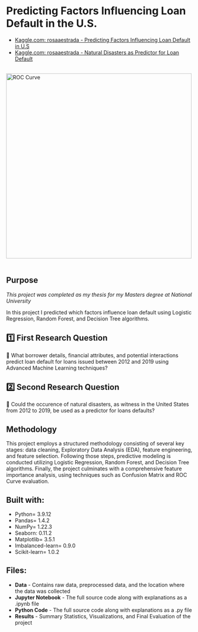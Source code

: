 # Predicting Factors Influencing Loan Default in the U.S.

- [Kaggle.com: rosaaestrada - Predicting Factors Influencing Loan Default in U.S](https://www.kaggle.com/code/rosaaestrada/predicting-factors-influencing-loan-default-in-u-s)
- [Kaggle.com: rosaaestrada - Natural Disasters as Predictor for Loan Default](https://www.kaggle.com/code/rosaaestrada/natural-disasters-as-predictor-for-loan-default)

&nbsp;&nbsp;&nbsp;&nbsp;&nbsp; <img src="https://github.com/rosaaestrada/Loan-Default-Prediction/blob/main/Results/Images/ROC%20curve.png?raw=true" alt= "ROC Curve" width= "500" height="500"> &nbsp;

## Purpose
*This project was completed as my thesis for my Masters degree at National University*

In this project I predicted which factors influence loan default using Logistic Regression, Random Forest, and Decision Tree algorithms. 


## 1️⃣ First Research Question

🔸 What borrower details, financial attributes, and potential interactions predict loan default for loans issued between 2012 and 2019 using Advanced Machine Learning techniques?

## 2️⃣ Second Research Question

🔸 Could the occurence of natural disasters, as witness in the United States from 2012 to 2019, be used as a predictor for loans defaults?


## Methodology

This project employs a structured methodology consisting of several key stages: data cleaning, Exploratory Data Analysis (EDA), feature engineering, and feature selection. Following those steps, predictive modeling is conducted utilizing Logistic Regression, Random Forest, and Decision Tree algorithms. Finally, the project culminates with a comprehensive feature importance analysis, using techniques such as Confusion Matrix and ROC Curve evaluation.


## Built with:
- Python= 3.9.12
- Pandas= 1.4.2
- NumPy= 1.22.3
- Seaborn: 0.11.2
- Matplotlib= 3.5.1
- Imbalanced-learn= 0.9.0
- Scikit-learn= 1.0.2


## Files: 
- **Data** - Contains raw data, preprocessed data, and the location where the data was collected
- **Jupyter Notebook** - The full source code along with explanations as a .ipynb file
- **Python Code** - The full source code along with explanations as a .py file
- **Results** - Summary Statistics, Visualizations, and Final Evaluation of the project



